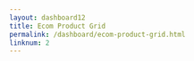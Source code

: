 ```yaml
---
layout: dashboard12
title: Ecom Product Grid
permalink: /dashboard/ecom-product-grid.html
linknum: 2
---
```

